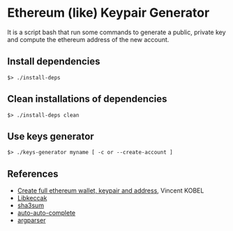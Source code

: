 # Ethereum (like) Keypair Generator

It is a script bash that run some commands to generate a public, private key and compute the ethereum address of the new account.

## Install dependencies
```
$> ./install-deps
```

## Clean installations of dependencies
```
$> ./install-deps clean
```

## Use keys generator
```
$> ./keys-generator myname [ -c or --create-account ]
```

## References
- [Create full ethereum wallet, keypair and address](https://kobl.one/blog/create-full-ethereum-keypair-and-address/), Vincent KOBEL
- [Libkeccak](https://github.com/maandree/libkeccak)
- [sha3sum](https://github.com/maandree/sha3sum)
- [auto-auto-complete](https://github.com/maandree/auto-auto-complete)
- [argparser](https://github.com/maandree/argparser)
